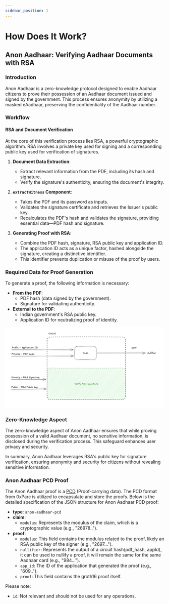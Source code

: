 ```yaml
---
sidebar_position: 1
---
```


# How Does It Work?

## Anon Aadhaar: Verifying Aadhaar Documents with RSA

### Introduction

Anon Aadhaar is a zero-knowledge protocol designed to enable Aadhaar citizens to prove their possession of an Aadhaar document issued and signed by the government. This process ensures anonymity by utilizing a masked eAadhaar, preserving the confidentiality of the Aadhaar number.

### Workflow

#### RSA and Document Verification

At the core of this verification process lies RSA, a powerful cryptographic algorithm. RSA involves a private key used for signing and a corresponding public key used for verification of signatures.

1. **Document Data Extraction**:

   - Extract relevant information from the PDF, including its hash and signature.
   - Verify the signature's authenticity, ensuring the document's integrity.

2. **`extractWitness` Component**:

   - Takes the PDF and its password as inputs.
   - Validates the signature certificate and retrieves the Issuer's public key.
   - Recalculates the PDF's hash and validates the signature, providing essential data—PDF hash and signature.

3. **Generating Proof with RSA**:
   - Combine the PDF hash, signature, RSA public key and application ID.
   - The application ID acts as a unique factor, hashed alongside the signature, creating a distinctive identifier.
   - This identifier prevents duplication or misuse of the proof by users.

### Required Data for Proof Generation

To generate a proof, the following information is necessary:

- **From the PDF**:
  - PDF hash (data signed by the government).
  - Signature for validating authenticity.
- **External to the PDF**:
  - Indian government's RSA public key.
  - Application ID for neutralizing proof of identity.

![Alt text](./img/proving_flow.png)

### Zero-Knowledge Aspect

The zero-knowledge aspect of Anon Aadhaar ensures that while proving possession of a valid Aadhaar document, no sensitive information, is disclosed during the verification process. This safeguard enhances user privacy and security.

In summary, Anon Aadhaar leverages RSA's public key for signature verification, ensuring anonymity and security for citizens without revealing sensitive information.

### Anon Aadhaar PCD Proof

The Anon Aadhaar proof is a [PCD](https://github.com/proofcarryingdata/zupass#proof-carrying-data) (Proof-carrying data). The PCD format from 0xParc is utilized to encapsulate and store the proofs. Below is the detailed specification of the JSON structure for Anon Aadhaar PCD proof:

- **type**: `anon-aadhaar-pcd`
- **claim**:
  - `modulus`: Represents the modulus of the claim, which is a cryptographic value (e.g., "26978..").
- **proof**:
  - `modulus`: This field contains the modulus related to the proof, likely an RSA public key of the signer (e.g., "2697...").
  - `nullifier`: Represents the output of a circuit hash(pdf_hash, appId), it can be used to nullify a proof, it will remain the same for the same Aadhaar card (e.g., "984...").
  - `app_id`: The ID of the application that generated the proof (e.g., "609..").
  - `proof`: This field contains the groth16 proof itself.

Please note:

- `id`: Not relevant and should not be used for any operations.
